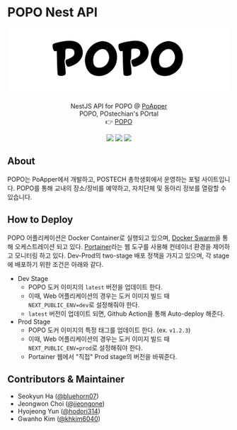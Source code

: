 # POPO Nest API

<p align="center">
  <a href="http://popo.poapper.club">
    <img src="https://raw.githubusercontent.com/PoApper/POPO-nest-api/master/assets/popo.svg" alt="Logo" height="150">
  </a>
  <p align="center">
    NestJS API for POPO @ <a href="https://github.com/PoApper">PoApper</a>
    <br />
    POPO, POstechian's POrtal
    <br />
    👉 <a href="http://popo.poapper.club">POPO</a>
  </p>
</p>

<p align="center">
  <img src="https://img.shields.io/badge/Docker-2CA5E0?style=flat-square&logo=Docker&logoColor=white"/>
  <img src="https://img.shields.io/badge/node-18.17-brightgreen">
  <img src="https://img.shields.io/badge/NestJS-10.1.3-brightgreen">
</p>

## About

POPO는 PoApper에서 개발하고, POSTECH 총학생회에서 운영하는 포털 사이트입니다. POPO를 통해 교내의 장소/장비를 예약하고, 자치단체 및 동아리 정보를 열람할 수 있습니다.

## How to Deploy

POPO 어플리케이션은 Docker Container로 실행되고 있으며, [Docker Swarm](https://docs.docker.com/engine/swarm/)을 통해 오케스트레이션 되고 있다. [Portainer](https://www.portainer.io/)라는 웹 도구를 사용해 컨테이너 환경을 제어하고 모니터링 하고 있다.
Dev-Prod의 two-stage 배포 정책을 가지고 있으며, 각 stage에 배포하기 위한 조건은 아래와 같다.

- Dev Stage
  - POPO 도커 이미지의 `latest` 버전을 업데이트 한다.
  - 이때, Web 어플리케이션의 경우는 도커 이미지 빌드 때 `NEXT_PUBLIC_ENV=dev`로 설정해줘야 한다.
  - `latest` 버전이 업데이트 되면, Github Action을 통해 Auto-deploy 해준다.
- Prod Stage
  - POPO 도커 이미지의 특정 태그를 업데이트 한다. (ex. `v1.2.3`)
  - 이때, Web 어플리케이션의 경우는 도커 이미지 빌드 때 `NEXT_PUBLIC_ENV=prod`로 설정해줘야 한다.
  - Portainer 웹에서 "직접" Prod stage의 버전을 바꿔준다.

## Contributors & Maintainer

- Seokyun Ha ([@bluehorn07](https://github.com/BlueHorn07))
- Jeongwon Choi ([@jjeongone](https://github.com/jjeongone))
- Hyojeong Yun ([@hodori314](https://github.com/hodori314))
- Gwanho Kim ([@khkim6040](https://github.com/khkim6040/))
